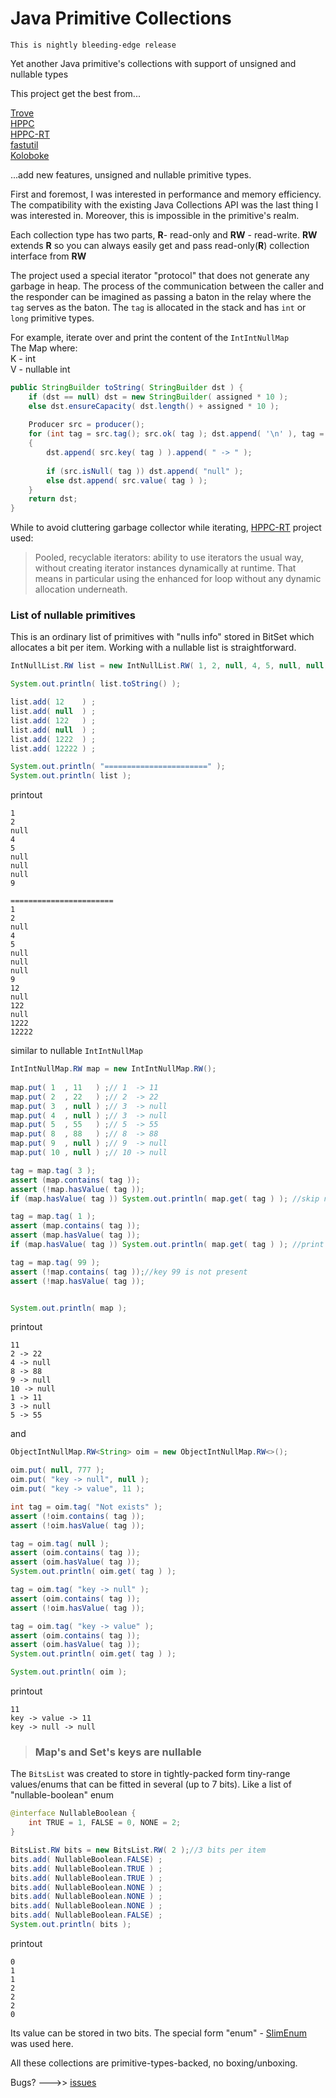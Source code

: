 # Java Primitive Collections

`This is nightly bleeding-edge release`

Yet another Java primitive's collections with support  of unsigned and nullable types 

This project get the best from...

[Trove](https://bitbucket.org/trove4j/trove)  
[HPPC](https://labs.carrotsearch.com/hppc.html)  
[HPPC-RT](https://github.com/vsonnier/hppcrt)  
[fastutil](https://fastutil.di.unimi.it/)  
[Koloboke](https://github.com/leventov/Koloboke)

...add new features, unsigned and nullable primitive types.

First and foremost, I was interested in performance and memory efficiency.
The compatibility with the existing Java Collections API was the last thing I was interested in. 
Moreover, this is impossible in the  primitive's realm.

Each collection type has two parts,
**R**- read-only and **RW** - read-write. **RW** extends **R** so you can always easily get 
and pass read-only(**R**) collection interface from **RW**

The project used a special iterator "protocol" that does not generate any garbage in heap.
The process of the communication between the caller and the responder can be imagined as passing a baton in the relay 
where the `tag` serves as the baton. The `tag` is allocated in the stack and has `int` or `long` primitive types.

For example, iterate over and print the content of the `IntIntNullMap`  
The Map where:  
K - int  
V - nullable int
```java
public StringBuilder toString( StringBuilder dst ) {
    if (dst == null) dst = new StringBuilder( assigned * 10 );
    else dst.ensureCapacity( dst.length() + assigned * 10 );
    
    Producer src = producer();
    for (int tag = src.tag(); src.ok( tag ); dst.append( '\n' ), tag = src.tag( tag ))
    {
        dst.append( src.key( tag ) ).append( " -> " );
        
        if (src.isNull( tag )) dst.append( "null" );
        else dst.append( src.value( tag ) );
    }
    return dst;
}
```
While to avoid cluttering garbage collector while iterating, [HPPC-RT](https://github.com/vsonnier/hppcrt) project used:  
>Pooled, recyclable iterators: ability to use iterators the usual way, without creating iterator instances dynamically at runtime. 
> That means in particular using the enhanced for loop without any dynamic allocation underneath.


### List of nullable primitives

This is an ordinary list of primitives with "nulls info" stored in BitSet which allocates a bit per item.
Working with a nullable list is straightforward.
```java
IntNullList.RW list = new IntNullList.RW( 1, 2, null, 4, 5, null, null, null, 9 );

System.out.println( list.toString() );

list.add( 12    ) ;
list.add( null  ) ;
list.add( 122   ) ;
list.add( null  ) ;
list.add( 1222  ) ;
list.add( 12222 ) ;

System.out.println( "=======================" );
System.out.println( list );
```
printout
```
1
2
null
4
5
null
null
null
9

=======================
1
2
null
4
5
null
null
null
9
12
null
122
null
1222
12222
```

similar to nullable `IntIntNullMap` 
```java
IntIntNullMap.RW map = new IntIntNullMap.RW();
		
map.put( 1  , 11   ) ;// 1  -> 11
map.put( 2  , 22   ) ;// 2  -> 22
map.put( 3  , null ) ;// 3  -> null
map.put( 4  , null ) ;// 3  -> null
map.put( 5  , 55   ) ;// 5  -> 55
map.put( 8  , 88   ) ;// 8  -> 88
map.put( 9  , null ) ;// 9  -> null
map.put( 10 , null ) ;// 10 -> null

tag = map.tag( 3 );
assert (map.contains( tag ));
assert (!map.hasValue( tag ));
if (map.hasValue( tag )) System.out.println( map.get( tag ) ); //skip null value

tag = map.tag( 1 );
assert (map.contains( tag ));
assert (map.hasValue( tag ));
if (map.hasValue( tag )) System.out.println( map.get( tag ) ); //print 11

tag = map.tag( 99 );
assert (!map.contains( tag ));//key 99 is not present
assert (!map.hasValue( tag ));


System.out.println( map );
```
printout
```
11
2 -> 22
4 -> null
8 -> 88
9 -> null
10 -> null
1 -> 11
3 -> null
5 -> 55
```

and
```java
ObjectIntNullMap.RW<String> oim = new ObjectIntNullMap.RW<>();

oim.put( null, 777 );
oim.put( "key -> null", null );
oim.put( "key -> value", 11 );

int tag = oim.tag( "Not exists" );
assert (!oim.contains( tag ));
assert (!oim.hasValue( tag ));

tag = oim.tag( null );
assert (oim.contains( tag ));
assert (oim.hasValue( tag ));
System.out.println( oim.get( tag ) );

tag = oim.tag( "key -> null" );
assert (oim.contains( tag ));
assert (!oim.hasValue( tag ));

tag = oim.tag( "key -> value" );
assert (oim.contains( tag ));
assert (oim.hasValue( tag ));
System.out.println( oim.get( tag ) );

System.out.println( oim );
```
printout
```
11
key -> value -> 11
key -> null -> null
```

> ### Map's and Set's keys are nullable

The `BitsList` was created to store in tightly-packed form tiny-range values/enums that can be fitted in several (up to 7 bits). 
Like a list of "nullable-boolean" enum
```java
@interface NullableBoolean {
    int TRUE = 1, FALSE = 0, NONE = 2;
}

BitsList.RW bits = new BitsList.RW( 2 );//3 bits per item
bits.add( NullableBoolean.FALSE) ;
bits.add( NullableBoolean.TRUE ) ;
bits.add( NullableBoolean.TRUE ) ;
bits.add( NullableBoolean.NONE ) ;
bits.add( NullableBoolean.NONE ) ;
bits.add( NullableBoolean.NONE ) ;
bits.add( NullableBoolean.FALSE) ;
System.out.println( bits );
```
printout
```
0
1
1
2
2
2
0
```

Its value can be stored in two bits. The special form "enum" - [SlimEnum](https://github.com/cheblin/SlimEnum)  was used here.


All these collections are primitive-types-backed, no boxing/unboxing.

Bugs? --->> [issues](https://github.com/cheblin/PrimitiveCollections/issues)